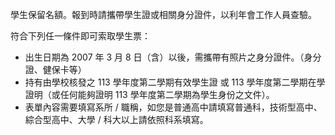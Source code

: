 <!-- Copied from Astro tickets/學生票.md -->
學生保留名額。報到時請攜帶學生證或相關身分證件，以利年會工作人員查驗。

符合下列任一條件即可索取學生票：

- 出生日期為 2007 年 3 月 8 日（含）以後，需攜帶有照片之身分證件。（身分證、健保卡等）
- 持有由學校核發之 113 學年度第二學期有效學生證 或 113 學年度第二學期在學證明（或任何能夠證明 113 學年度第二學期為學生身份之文件）。
- 表單內容需要填寫系所 / 職稱，如您是普通高中請填寫普通科，技術型高中、綜合型高中、大學 / 科大以上請依照科系填寫。
